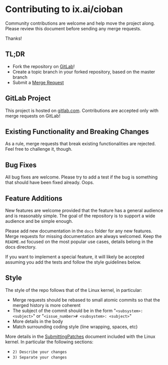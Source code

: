 # Contributing to ix.ai/cioban

Community contributions are welcome and help move the project along.  Please review this document before sending any merge requests.

Thanks!

## TL;DR

* Fork the repository on [GitLab](https://gitlab.com/ix.ai/cioban)!
* Create a topic branch in your forked repository, based on the master branch
* Submit a [Merge Request](https://gitlab.com/ix.ai/cioban/-/merge_requests)

## GitLab Project

This project is hosted on [gitlab.com](https://gitlab.com/ix.ai/cioban). Contributions are accepted only with merge requests on GitLab!

## Existing Functionality and Breaking Changes

As a rule, merge requests that break existing functionalities are rejected. Feel free to challenge it, though.

## Bug Fixes

All bug fixes are welcome. Please try to add a test if the bug is something that should have been fixed already. Oops.

## Feature Additions

New features are welcome provided that the feature has a general audience and is reasonably simple.  The goal of the repository is to support a wide audience and be simple enough.

Please add new documentation in the `docs` folder for any new features.  Merge requests for missing documentation are always welcomed. Keep the `README.md` focused on the most popular use cases, details belong in the docs directory.

If you want to implement a special feature, it will likely be accepted assuming you add the tests and follow the style guidelines below.

## Style

The style of the repo follows that of the Linux kernel, in particular:

* Merge requests should be rebased to small atomic commits so that the merged history is more coherent
* The subject of the commit should be in the form "`<subsystem>: <subject>`" or "`<issue_number># <subsystem>: <subject>`"
* More details in the body
* Match surrounding coding style (line wrapping, spaces, etc)

More details in the [SubmittingPatches](https://www.kernel.org/doc/html/latest/process/submitting-patches.html) document included with the Linux kernel.  In particular the following sections:

* `2) Describe your changes`
* `3) Separate your changes`
